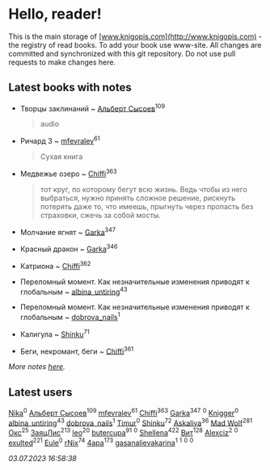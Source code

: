 # Hello, reader!
This is the main storage of [www.knigopis.com](http://www.knigopis.com) - the registry of read books.
To add your book use www-site. All changes are committed and synchronized with this git repository.
Do not use pull requests to make changes here.


## Latest books with notes
* Творцы заклинаний ~ [Альберт Сысоев](users/474/47446642-vkontakte)<sup>109</sup>
    > audio

* Ричард 3 ~ [mfevralev](users/140/140966150-vkontakte)<sup>61</sup>
    > Сухая книга

* Медвежье озеро ~ [Chiffi](users/105/105831994080785626680-google)<sup>363</sup>
    > тот круг, по которому бегут всю жизнь. Ведь чтобы из него выбраться, нужно принять сложное решение, рискнуть потерять даже то, что имеешь, прыгнуть через пропасть без страховки, сжечь за собой мосты.

* Молчание ягнят ~ [Garka](users/115/115753719718250012620-google)<sup>347</sup>

* Красный дракон ~ [Garka](users/115/115753719718250012620-google)<sup>346</sup>

* Катриона ~ [Chiffi](users/105/105831994080785626680-google)<sup>362</sup>

* Переломный момент. Как незначительные изменения приводят к глобальным ~ [albina_untiring](users/257/2579695-vkontakte)<sup>43</sup>

* Переломный момент. Как незначительные изменения приводят к глобальным ~ [dobrova_nails](users/606/6069210-vkontakte)<sup>1</sup>

* Калигула ~ [Shinku](users/109/109176126475581739292-google)<sup>71</sup>

* Беги, некромант, беги ~ [Chiffi](users/105/105831994080785626680-google)<sup>361</sup>


_More notes [here](latest_books_with_notes.md)._


## Latest users
[Nika](users/112/112175696674200715149-google)<sup>0</sup> 
[Альберт Сысоев](users/474/47446642-vkontakte)<sup>109</sup> 
[mfevralev](users/140/140966150-vkontakte)<sup>61</sup> 
[Chiffi](users/105/105831994080785626680-google)<sup>363</sup> 
[Garka](users/115/115753719718250012620-google)<sup>347</sup> 
[](users/101/101637604397474908542-google)<sup>0</sup> 
[Knigger](users/762/762419130-vkontakte)<sup>0</sup> 
[albina_untiring](users/257/2579695-vkontakte)<sup>43</sup> 
[dobrova_nails](users/606/6069210-vkontakte)<sup>1</sup> 
[Timur](users/107/107645396695684639157-google)<sup>0</sup> 
[Shinku](users/109/109176126475581739292-google)<sup>72</sup> 
[Askaliya](users/326/326783541-vkontakte)<sup>36</sup> 
[Mad Wolf](users/947/94738840-vkontakte)<sup>281</sup> 
[Окс](users/102/102536471289425216982-google)<sup>25</sup> 
[ЗаяцЛис](users/112/112388384595246311466-google)<sup>213</sup> 
[leo](users/106/106915386474260202605-google)<sup>20</sup> 
[butercupa](users/193/193697993-vkontakte)<sup>91</sup> 
[](users/113/113891504788165801147-google)<sup>0</sup> 
[Shellena](users/134/13413591548892934957-mailru)<sup>422</sup> 
[Вит](users/300/300273923-vkontakte)<sup>128</sup> 
[Alexciz](users/104/104402554069177138887-google)<sup>2</sup> 
[](users/106/106998138906207539605-google)<sup>0</sup> 
[exulted](users/100/100599204551896265722-google)<sup>221</sup> 
[Eule](users/111/111792174175954051826-google)<sup>0</sup> 
[rNix](users/227/22742452-yandex)<sup>74</sup> 
[4apa](users/117/117392596378069249667-google)<sup>173</sup> 
[gasanalievakarina](users/563/563255998-yandex)<sup>1</sup> 
[](users/111/111615427149312226167-google)<sup>1</sup> 
[](users/338/3387454224572547166-mailru)<sup>0</sup> 
[](users/103/103270351651629158252-google)<sup>0</sup> 


_03.07.2023 16:58:38_
